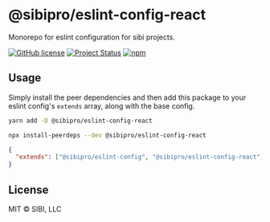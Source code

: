 # @sibipro/eslint-config-react

Monorepo for eslint configuration for sibi projects.

[![GitHub license](https://img.shields.io/badge/license-MIT-blue.svg)](https://raw.githubusercontent.com/w33ble/eslint-config-sibi-web/master/LICENSE)
[![Project Status](https://img.shields.io/badge/status-stable-limegreen.svg)](https://nodejs.org/api/documentation.html#documentation_stability_index)
[![npm](https://img.shields.io/npm/v/@sibipro/eslint-config-react.svg)](https://www.npmjs.com/package/@sibipro/eslint-config-react)

## Usage

Simply install the peer dependencies and then add this package to your eslint config's `extends` array, along with the base config.

```sh
yarn add -D @sibipro/eslint-config-react

npx install-peerdeps --dev @sibipro/eslint-config-react
```

```json
{
  "extends": ["@sibipro/eslint-config", "@sibipro/eslint-config-react"]
}
```

## License

MIT © SIBI, LLC
